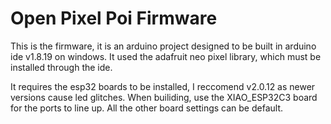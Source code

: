 # Open Pixel Poi Firmware
This is the firmware, it is an arduino project designed to be built in arduino ide v1.8.19 on windows.
It used the adafruit neo pixel library, which must be installed through the ide.

It requires the esp32 boards to be installed, I reccomend v2.0.12 as newer versions cause led glitches.
When builiding, use the XIAO_ESP32C3 board for the ports to line up. All the other board settings can be default.
